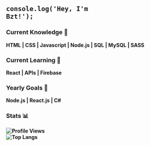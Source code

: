 ## <code>console.log('Hey, I'm Bzt!');</code>

### Current Knowledge 📔
<b>HTML | CSS | Javascript | Node.js | SQL | MySQL | SASS<b>

### Current Learning 📝
<b> React | APIs | Firebase<b>

### Yearly Goals 🎯
<b> Node.js | React.js | C# <b>

### Stats 📊
![Profile Views](https://komarev.com/ghpvc/?username=vbzt&abbreviated=true&color=867FFF)
<br/>
![Top Langs](https://github-readme-stats.vercel.app/api/top-langs/?username=vbzt&layout=compact&theme=dark&hide_border=true&include_all_commits=true&count_private=true&text_color=fff&icon_color=fff&title_color=fff&bg_color=0d1117&show_icons=true")
